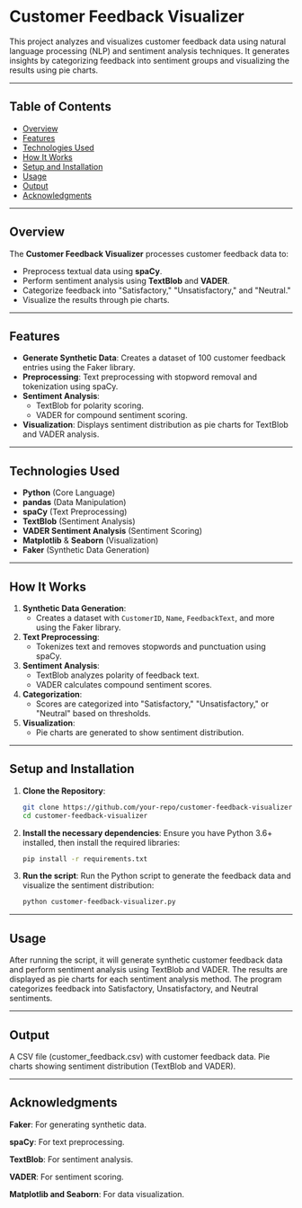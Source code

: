# Customer Feedback Visualizer

This project analyzes and visualizes customer feedback data using natural language processing (NLP) and sentiment analysis techniques. It generates insights by categorizing feedback into sentiment groups and visualizing the results using pie charts.

---

## Table of Contents

- [Overview](#overview)
- [Features](#features)
- [Technologies Used](#technologies-used)
- [How It Works](#how-it-works)
- [Setup and Installation](#setup-and-installation)
- [Usage](#usage)
- [Output](#output)
- [Acknowledgments](#acknowledgments)

---

## Overview

The **Customer Feedback Visualizer** processes customer feedback data to:
- Preprocess textual data using **spaCy**.
- Perform sentiment analysis using **TextBlob** and **VADER**.
- Categorize feedback into "Satisfactory," "Unsatisfactory," and "Neutral."
- Visualize the results through pie charts.

---

## Features

- **Generate Synthetic Data**: Creates a dataset of 100 customer feedback entries using the Faker library.
- **Preprocessing**: Text preprocessing with stopword removal and tokenization using spaCy.
- **Sentiment Analysis**:
  - TextBlob for polarity scoring.
  - VADER for compound sentiment scoring.
- **Visualization**: Displays sentiment distribution as pie charts for TextBlob and VADER analysis.

---

## Technologies Used

- **Python** (Core Language)
- **pandas** (Data Manipulation)
- **spaCy** (Text Preprocessing)
- **TextBlob** (Sentiment Analysis)
- **VADER Sentiment Analysis** (Sentiment Scoring)
- **Matplotlib** & **Seaborn** (Visualization)
- **Faker** (Synthetic Data Generation)

---

## How It Works

1. **Synthetic Data Generation**:
   - Creates a dataset with `CustomerID`, `Name`, `FeedbackText`, and more using the Faker library.
2. **Text Preprocessing**:
   - Tokenizes text and removes stopwords and punctuation using spaCy.
3. **Sentiment Analysis**:
   - TextBlob analyzes polarity of feedback text.
   - VADER calculates compound sentiment scores.
4. **Categorization**:
   - Scores are categorized into "Satisfactory," "Unsatisfactory," or "Neutral" based on thresholds.
5. **Visualization**:
   - Pie charts are generated to show sentiment distribution.

---

## Setup and Installation

1. **Clone the Repository**:
   ```bash
   git clone https://github.com/your-repo/customer-feedback-visualizer.git
   cd customer-feedback-visualizer

2. **Install the necessary dependencies**:
   Ensure you have Python 3.6+ installed, then install the required
   libraries:
   ```bash
   pip install -r requirements.txt
3. **Run the script**:
   Run the Python script to generate the feedback data and visualize
   the sentiment distribution:
   ```bash
   python customer-feedback-visualizer.py

---

## Usage

After running the script, it will generate synthetic customer feedback data and perform sentiment analysis using TextBlob and VADER. The results are displayed as pie charts for each sentiment analysis method. The program categorizes feedback into Satisfactory, Unsatisfactory, and Neutral sentiments.

---

## Output

A CSV file (customer_feedback.csv) with customer feedback data.
Pie charts showing sentiment distribution (TextBlob and VADER).

---

## Acknowledgments

**Faker**: For generating synthetic data.

**spaCy**: For text preprocessing.

**TextBlob**: For sentiment analysis.

**VADER**: For sentiment scoring.

**Matplotlib and Seaborn**: For data visualization.


